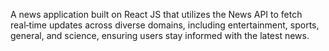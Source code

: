 A news application built on React JS that utilizes the News API to fetch real‑time updates
across diverse domains, including entertainment, sports,
general, and science, ensuring users stay informed with the
latest news.
